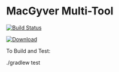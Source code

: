 MacGyver Multi-Tool
==========

[![Build Status](https://travis-ci.org/if6was9/macgyver.png?branch=master)](https://travis-ci.org/if6was9/macgyver)

[ ![Download](https://api.bintray.com/packages/robschoening/io-macgyver/io-macgyver/images/download.png) ](https://bintray.com/robschoening/io-macgyver/io-macgyver/_latestVersion)

To Build and Test:

./gradlew test


